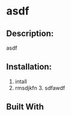 # asdf
  ## Description: 
  asdf
  ## Installation: 
  1. intall 
  2. rmsdjkfn  3. sdfawdf 
  ## Built With 
